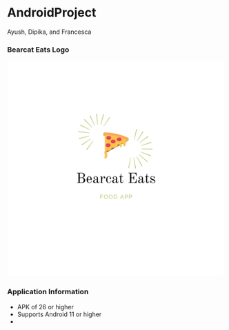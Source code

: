 # AndroidProject
Ayush, Dipika, and Francesca

### Bearcat Eats Logo
<p align="center">
<img src="Bearcat Eats Logo.png" width="500" height="500">
</p>

### Application Information
* APK of 26 or higher
* Supports Android 11 or higher
* 
